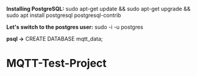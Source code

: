 **Installing PostgreSQL:**
sudo apt-get update && sudo apt-get upgrade && sudo apt install postgresql postgresql-contrib

**Let's switch to the postgres user:**
sudo -i -u postgres

**psql ->**
CREATE DATABASE mqtt_data;

# MQTT-Test-Project
